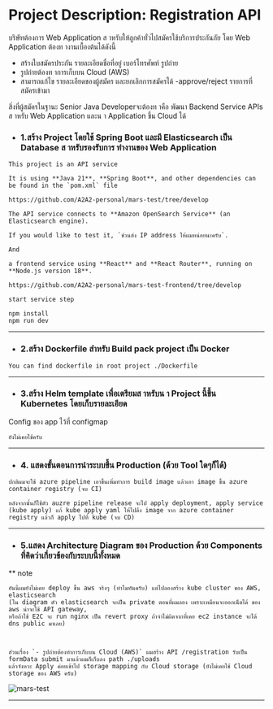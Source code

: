 # Project Description: Registration API
บริษัทต้องการ Web Application ส าหรับให้ลูกค้าทั่วไปสมัครใช้บริการประกันภัย
โดย Web Application ต้องท างานเบื้องต้นได้ดังนี้
- สร้างใบสมัครประกัน รายละเอียดชื่อที่อยู่ เบอร์โทรศัพท์ รูปถ่าย
- รูปถ่ายต้องท าการเก็บบน Cloud (AWS)
- สามารถแก้ไข รายละเอียดของผู้สมัคร และยกเลิกการสมัครได้
-approve/reject รายการที่สมัครเข้ามา

สิ่งที่ผู้สมัครในฐานะ Senior Java Developerจะต้องท าคือ พัฒนา Backend Service APIs ส าหรับ Web
Application และน า Application ขึ้น Cloud ได้
- ### 1.สร้าง Project โดยใช้ Spring Boot และมี Elasticsearch เป็น Database ส าหรับรองรับการ ทำงานของ Web Application

```
This project is an API service

It is using **Java 21**, **Spring Boot**, and other dependencies can be found in the `pom.xml` file

https://github.com/A2A2-personal/mars-test/tree/develop

The API service connects to **Amazon OpenSearch Service** (an Elasticsearch engine).  

If you would like to test it, `ช่วนส่ง IP address ให้ผมหน่อยนะครับ`.

And

a frontend service using **React** and **React Router**, running on **Node.js version 18**.

https://github.com/A2A2-personal/mars-test-frontend/tree/develop

start service step

npm install
npm run dev
```
---
- ### 2.สร้าง Dockerfile สำหรับ Build pack project เป็น Docker

```
You can find dockerfile in root project ./Dockerfile
```
---

- ### 3.สร้าง Helm template เพื่อเตรียมส าหรับน า Project นี้ขึ้น Kubernetes โดยเก็บรายละเอียด
Config ของ app ไว้ที่ configmap


```
ยังไม่เคยใช้ครับ
```

---

- ### 4. แสดงขั้นตอนการนำระบบขึ้น Production (ด้วย Tool ใดๆก็ได้)

```
ปกติผมจะใช้ azure pipeline เอาขึ้นเพิ่มทำการ build image แล้วเอา image ขึ้น azure container registry (จบ CI)

หลังจากนั้นก็ใช้ตัว auzre pipeline release จะไป apply deployment, apply service (kube apply) แก้ kube apply yaml ให้ไปดึง image จาก azure container registry แล้วก็ apply ไปที่ kube (จบ CD)
```
---

- ### 5.แสดง Architecture Diagram ของ Production ด้วย Components ที่คิดว่าเกี่ยวข้องกับระบบนี้ทั้งหมด


** note 
```
อันนี้ผมยังไม่เคย deploy ขึ้น aws จริงๆ (ทำไมทันครับ) แต่ไปลองสร้าง kube cluster ของ AWS, elasticsearch
(ใน diagram ตัว elasticsearch จะเป็น private ตอนที่ผมลอง เพราะเหมือนจะออกเน็ตได้ ของ aws น่าจะใช้ API gateway,
หรือถ้าใช้ E2C จะ run nginx เป็น revert proxy ถ้าจำไม่ผิดจากที่เคย ec2 instance จะได้ dns public มาเลย)



ส่วนเรื่อง `- รูปถ่ายต้องทำการเก็บบน Cloud (AWS)` ผมสร้าง API /registration รับเป็น formData submit มาแล้วผมก็เก็บลง path ./uploads
แล้วจังหวะ Apply ค่อยเข้าไป storage mapping กับ Cloud storage (ยังไม่เคยใช้ Cloud storage ของ AWS ครับ)

```



![mars-test](https://github.com/user-attachments/assets/d6c315db-6df8-470e-a796-a9622e050bdf)


---
